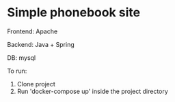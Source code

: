# Simple phonebook site

Frontend: Apache

Backend: Java + Spring

DB: mysql

To run:
1. Clone project
2. Run 'docker-compose up' inside the project directory